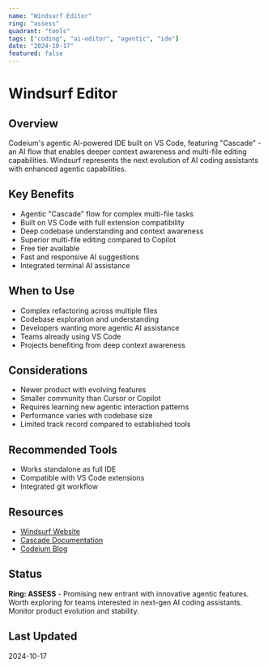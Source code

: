 ```yaml
---
name: "Windsurf Editor"
ring: "assess"
quadrant: "tools"
tags: ["coding", "ai-editor", "agentic", "ide"]
date: "2024-10-17"
featured: false
---
```


# Windsurf Editor

## Overview
Codeium's agentic AI-powered IDE built on VS Code, featuring "Cascade" - an AI flow that enables deeper context awareness and multi-file editing capabilities. Windsurf represents the next evolution of AI coding assistants with enhanced agentic capabilities.

## Key Benefits
- Agentic "Cascade" flow for complex multi-file tasks
- Built on VS Code with full extension compatibility
- Deep codebase understanding and context awareness
- Superior multi-file editing compared to Copilot
- Free tier available
- Fast and responsive AI suggestions
- Integrated terminal AI assistance

## When to Use
- Complex refactoring across multiple files
- Codebase exploration and understanding
- Developers wanting more agentic AI assistance
- Teams already using VS Code
- Projects benefiting from deep context awareness

## Considerations
- Newer product with evolving features
- Smaller community than Cursor or Copilot
- Requires learning new agentic interaction patterns
- Performance varies with codebase size
- Limited track record compared to established tools

## Recommended Tools
- Works standalone as full IDE
- Compatible with VS Code extensions
- Integrated git workflow

## Resources
- [Windsurf Website](https://codeium.com/windsurf)
- [Cascade Documentation](https://codeium.com/windsurf/docs)
- [Codeium Blog](https://codeium.com/blog)

## Status
**Ring: ASSESS** - Promising new entrant with innovative agentic features. Worth exploring for teams interested in next-gen AI coding assistants. Monitor product evolution and stability.

## Last Updated
2024-10-17
